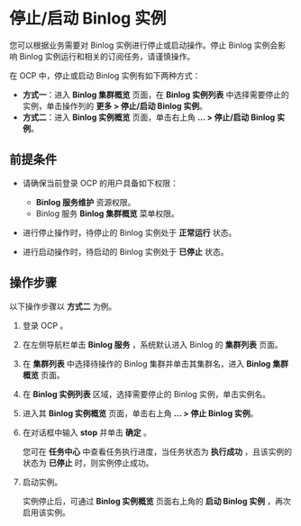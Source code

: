 # 停止/启动 Binlog 实例

您可以根据业务需要对 Binlog 实例进行停止或启动操作。停止 Binlog 实例会影响 Binlog 实例运行和相关的订阅任务，请谨慎操作。

在 OCP 中，停止或启动 Binlog 实例有如下两种方式：

* **方式一**：进入 **Binlog 集群概览** 页面，在 **Binlog 实例列表** 中选择需要停止的实例，单击操作列的 **更多 > 停止/启动 Binlog 实例**。
* **方式二**：进入 **Binlog 实例概览** 页面，单击右上角 **... > 停止/启动 Binlog 实例**。

## 前提条件

* 请确保当前登录 OCP 的用户具备如下权限：

  * **Binlog 服务维护** 资源权限。
  * Binlog 服务 **Binlog 集群概览** 菜单权限。

* 进行停止操作时，待停止的 Binlog 实例处于 **正常运行** 状态。
* 进行启动操作时，待启动的 Binlog 实例处于 **已停止** 状态。

## 操作步骤

以下操作步骤以 **方式二** 为例。

1. 登录 OCP 。

2. 在左侧导航栏单击 **Binlog 服务** ，系统默认进入 Binlog 的 **集群列表** 页面。

3. 在 **集群列表** 中选择待操作的 Binlog 集群并单击其集群名，进入 **Binlog 集群概览** 页面。

4. 在 **Binlog 实例列表** 区域，选择需要停止的 Binlog 实例，单击实例名。

5. 进入其 **Binlog 实例概览** 页面，单击右上角 **... > 停止 Binlog 实例**。

6. 在对话框中输入 **stop** 并单击 **确定** 。

   您可在 **任务中心** 中查看任务执行进度，当任务状态为 **执行成功** ，且该实例的状态为 **已停止** 时，则实例停止成功。

7. 启动实例。

   实例停止后，可通过 **Binlog 实例概览** 页面右上角的 **启动 Binlog 实例** ，再次启用该实例。
